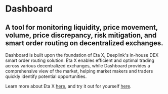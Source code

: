 # Dashboard
## A tool for monitoring liquidity, price movement, volume, price discrepancy, risk mitigation, and smart order routing on decentralized exchanges.

Dashboard is built upon the foundation of Eta X, Deeplink's in-house DEX smart order routing solution. Eta X enables efficient and optimal trading across various decentralized exchanges, while Dashboard provides a comprehensive view of the market, helping market makers and traders quickly identify potential opportunities.

Learn more about Eta X [here](https://github.com/Deeplink-Network/EtaX-V1), and try it out for yourself [here](https://etax3.deeplink.network/).
